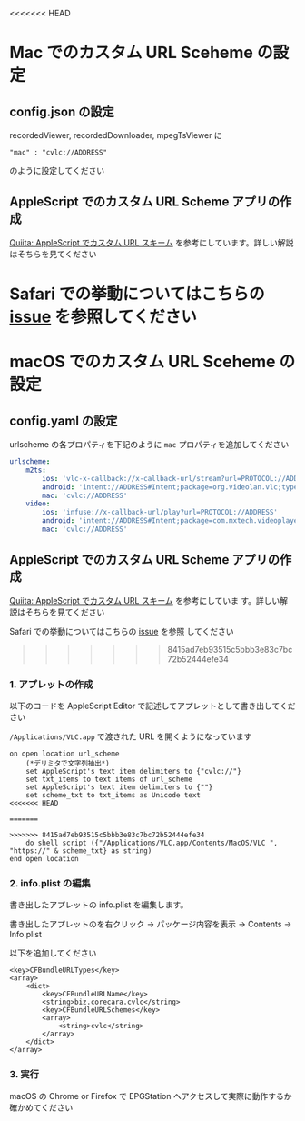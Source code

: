 <<<<<<< HEAD
# Mac でのカスタム URL Sceheme の設定

## config.json の設定

recordedViewer, recordedDownloader, mpegTsViewer に

```
"mac" : "cvlc://ADDRESS"
```

のように設定してください

## AppleScript でのカスタム URL Scheme アプリの作成

[Quiita: AppleScript でカスタム URL スキーム](http://qiita.com/CorecaraBiz/items/9a1fc60aada31858d582) を参考にしています。詳しい解説はそちらを見てください

Safari での挙動についてはこちらの [issue](https://github.com/l3tnun/EPGStation/issues/324#issuecomment-633255822) を参照してください
=======
# macOS でのカスタム URL Sceheme の設定

## config.yaml の設定

urlscheme の各プロパティを下記のように `mac` プロパティを追加してください

```yaml
urlscheme:
    m2ts:
        ios: 'vlc-x-callback://x-callback-url/stream?url=PROTOCOL://ADDRESS"'
        android: 'intent://ADDRESS#Intent;package=org.videolan.vlc;type=video;scheme=PROTOCOL;end'
        mac: 'cvlc://ADDRESS'
    video:
        ios: 'infuse://x-callback-url/play?url=PROTOCOL://ADDRESS'
        android: 'intent://ADDRESS#Intent;package=com.mxtech.videoplayer.ad;type=video;scheme=PROTOCOL;end'
        mac: 'cvlc://ADDRESS'
```

## AppleScript でのカスタム URL Scheme アプリの作成

[Quiita: AppleScript でカスタム URL スキーム](http://qiita.com/CorecaraBiz/items/9a1fc60aada31858d582) を参考にしていま
す。詳しい解説はそちらを見てください

Safari での挙動についてはこちらの [issue](https://github.com/l3tnun/EPGStation/issues/324#issuecomment-633255822) を参照
してください
>>>>>>> 8415ad7eb93515c5bbb3e83c7bc72b52444efe34

### 1. アプレットの作成

以下のコードを AppleScript Editor で記述してアプレットとして書き出してください

`/Applications/VLC.app` で渡された URL を開くようになっています

```
on open location url_scheme
	(*デリミタで文字列抽出*)
	set AppleScript's text item delimiters to {"cvlc://"}
	set txt_items to text items of url_scheme
	set AppleScript's text item delimiters to {""}
	set scheme_txt to txt_items as Unicode text
<<<<<<< HEAD
	
=======

>>>>>>> 8415ad7eb93515c5bbb3e83c7bc72b52444efe34
	do shell script ({"/Applications/VLC.app/Contents/MacOS/VLC ", "https://" & scheme_txt} as string)
end open location
```

### 2. info.plist の編集

書き出したアプレットの info.plist を編集します。

書き出したアプレットのを右クリック -> パッケージ内容を表示 -> Contents -> Info.plist

以下を追加してください

```
<key>CFBundleURLTypes</key>
<array>
    <dict>
        <key>CFBundleURLName</key>
        <string>biz.corecara.cvlc</string>
        <key>CFBundleURLSchemes</key>
        <array>
            <string>cvlc</string>
        </array>
    </dict>
</array>
```

### 3. 実行

macOS の Chrome or Firefox で EPGStation へアクセスして実際に動作するか確かめてください
